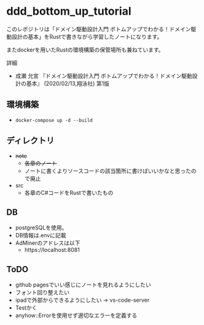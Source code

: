 # ddd_bottom_up_tutorial

このレポジトリは「ドメイン駆動設計入門 ボトムアップでわかる！ドメイン駆動設計の基本」をRustで書きながら学習したノートになります。

またdockerを用いたRustの環境構築の保管場所も兼ねています。

詳細
 - 成瀬 允宣 『ドメイン駆動設計入門 ボトムアップでわかる！ドメイン駆動設計の基本』 (2020/02/13,翔泳社) 第1版


## 環境構築
 - ```docker-compose up -d --build```

## ディレクトリ
 - ~~note~~
   - ~~各章のノート~~
   - ノートに書くよりソースコードの該当箇所に書けばいいかなと思ったので廃止
 - src
   - 各章のC#コードをRustで書いたもの

## DB
 - postgreSQLを使用。
 - DB情報は.envに記載
 - AdMinerのアドレスは以下
   - https://localhost:8081

## ToDO
 - github pagesでいい感じにノートを見れるようにしたい
 - フォント回り整えたい
 - ipadで外部からできるようにしたい -> vs-code-server
 - Testかく
 - anyhow::Errorを使用せず適切なエラーを定義する